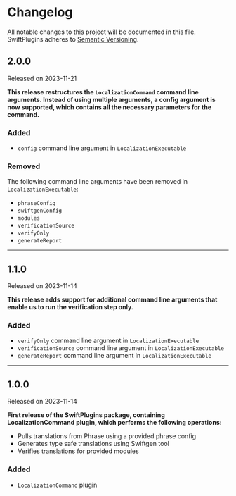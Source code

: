 # Changelog
All notable changes to this project will be documented in this file.
SwiftPlugins adheres to [Semantic Versioning](http://semver.org/).

## 2.0.0
Released on 2023-11-21

**This release restructures the `LocalizationCommand` command line arguments. Instead of using multiple arguments, a config argument is now supported, which contains all the necessary parameters for the command.**

### Added
- `config` command line argument in `LocalizationExecutable`

### Removed
The following command line arguments have been removed in `LocalizationExecutable`:

- `phraseConfig`
- `swiftgenConfig`
- `modules`
- `verificationSource`
- `verifyOnly`
- `generateReport`

---

## 1.1.0
Released on 2023-11-14

**This release adds support for additional command line arguments that enable us to run the verification step only.**

### Added
- `verifyOnly` command line argument in `LocalizationExecutable`
- `verificationSource` command line argument in `LocalizationExecutable`
- `generateReport` command line argument in `LocalizationExecutable`

---

## 1.0.0
Released on 2023-11-14

**First release of the SwiftPlugins package, containing LocalizationCommand plugin, which performs the following operations:**

- Pulls translations from Phrase using a provided phrase config
- Generates type safe translations using Swiftgen tool
- Verifies translations for provided modules 

### Added
- `LocalizationCommand` plugin